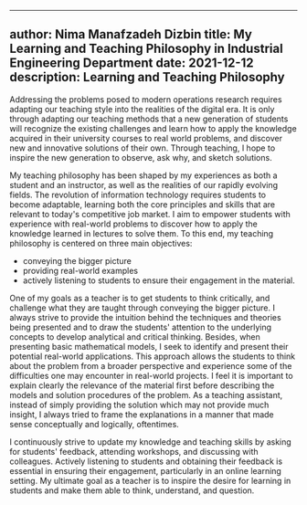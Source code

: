 
---
author: Nima Manafzadeh Dizbin
title: My Learning and Teaching Philosophy in Industrial Engineering Department 
date: 2021-12-12
description: Learning and Teaching Philosophy 
---

Addressing the problems posed to modern operations research requires adapting our teaching style into the realities of the digital era. It is only through adapting our teaching methods that a new generation of students will recognize the existing challenges and learn how to apply the knowledge acquired in their university courses to real world problems, and discover new and innovative solutions of their own. Through teaching, I hope to inspire the new generation to observe, ask why, and sketch solutions.
 
My teaching philosophy has been shaped by my experiences as both a student and an instructor, as well as the realities of our rapidly evolving fields. The revolution of information technology requires students to become adaptable, learning both the core principles and skills that are relevant to today's competitive job market. I aim to empower students with experience with real-world problems to discover how to apply the knowledge learned in lectures to solve them. To this end, my teaching philosophy is centered on three main objectives: 

- conveying the bigger picture
- providing real-world examples
- actively listening to students to ensure their engagement in the material.

One of my goals as a teacher is to get students to think critically, and challenge what they are taught through conveying the bigger picture. I always strive to provide the intuition behind the techniques and theories being presented and to draw the students' attention to the underlying concepts to develop analytical and critical thinking. Besides, when presenting basic mathematical models, I seek to identify and present their potential real-world applications. This approach allows the students to think about the problem from a broader perspective and experience some of the difficulties one may encounter in real-world projects. I feel it is important to explain clearly the relevance of the material first before describing the models and solution procedures of the problem. As a teaching assistant, instead of simply providing the solution which may not provide much insight, I always tried to frame the explanations in a manner that made sense conceptually and logically, oftentimes.
 
I continuously strive to update my knowledge and teaching skills by asking for students' feedback, attending workshops, and discussing with colleagues. Actively listening to students and obtaining their feedback is essential in ensuring their engagement, particularly in an online learning setting. My ultimate goal as a teacher is to inspire the desire for learning in students and make them able to think, understand, and question. 
